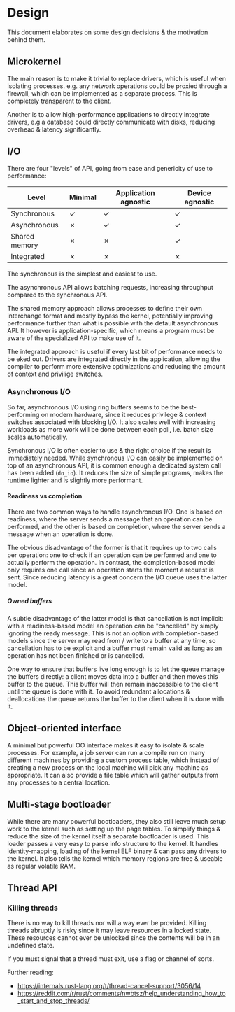 # Design

This document elaborates on some design decisions & the motivation behind them.


## Microkernel

The main reason is to make it trivial to replace drivers, which is useful when isolating
processes. e.g. any network operations could be proxied through a firewall, which can be
implemented as a separate process. This is completely transparent to the client.

Another is to allow high-performance applications to directly integrate drivers, e.g a
database could directly communicate with disks, reducing overhead & latency significantly.


## I/O

There are four "levels" of API, going from ease and genericity of use to performance:

| Level         | Minimal | Application agnostic | Device agnostic |
|---------------|---------|----------------------|-----------------|
| Synchronous   | &check; | &check;              | &check;         |
| Asynchronous  | &cross; | &check;              | &check;         |
| Shared memory | &cross; | &cross;              | &check;         |
| Integrated    | &cross; | &cross;              | &cross;         |

The synchronous is the simplest and easiest to use.

The asynchronous API allows batching requests, increasing throughput compared
to the synchronous API.

The shared memory approach allows processes to define their own interchange
format and mostly bypass the kernel, potentially improving performance further
than what is possible with the default asynchronous API. It however is
application-specific, which means a program must be aware of the specialized
API to make use of it.

The integrated approach is useful if every last bit of performance needs to be
eked out. Drivers are integrated directly in the application, allowing the
compiler to perform more extensive optimizations and reducing the amount of
context and privilige switches.


### Asynchronous I/O

So far, asynchronous I/O using ring buffers seems to be the best-performing on modern
hardware, since it reduces privilege & context switches associated with blocking I/O.
It also scales well with increasing workloads as more work will be done between each
poll, i.e. batch size scales automatically.

Synchronous I/O is often easier to use & the right choice if the result is
immediately needed. While synchronous I/O can easily be implemented on top
of an asynchronous API, it is common enough a dedicated system call has been
added (`do_io`). It reduces the size of simple programs, makes the runtime
lighter and is slightly more performant.


#### Readiness vs completion

There are two common ways to handle asynchronous I/O. One is based on readiness, where
the server sends a message that an operation can be performed, and the other is based
on completion, where the server sends a message when an operation is done.

The obvious disadvantage of the former is that it requires up to two calls per operation:
one to check if an operation can be performed and one to actually perform the operation.
In contrast, the completion-based model only requires one call since an operation starts
the moment a request is sent. Since reducing latency is a great concern the I/O queue uses
the latter model.


##### Owned buffers

A subtle disadvantage of the latter model is that cancellation is not implicit: with
a readiness-based model an operation can be "cancelled" by simply ignoring the ready
message. This is not an option with completion-based models since the server may read
from / write to a buffer at any time, so cancellation has to be explicit and a buffer
must remain valid as long as an operation has not been finished or is cancelled.

One way to ensure that buffers live long enough is to let the queue manage the buffers
directly: a client moves data into a buffer and then moves this buffer to the queue. This
buffer will then remain inaccessible to the client until the queue is done with it. To
avoid redundant allocations & deallocations the queue returns the buffer to the client
when it is done with it.


## Object-oriented interface

A minimal but powerful OO interface makes it easy to isolate & scale processes.
For example, a job server can run a compile run on many different machines by
providing a custom process table, which instead of creating a new process on the
local machine will pick any machine as appropriate. It can also provide a file
table which will gather outputs from any processes to a central location.


## Multi-stage bootloader

While there are many powerful bootloaders, they also still leave much setup work
to the kernel such as setting up the page tables. To simplify things & reduce the
size of the kernel itself a separate bootloader is used. This loader passes a very
easy to parse info structure to the kernel. It handles identity-mapping, loading of
the kernel ELF binary & can pass any drivers to the kernel. It also tells the kernel
which memory regions are free & useable as regular volatile RAM.


## Thread API

### Killing threads

There is no way to kill threads nor will a way ever be provided.
Killing threads abruptly is risky since it may leave resources in a locked state.
These resources cannot ever be unlocked since the contents will be in an undefined state.

If you must signal that a thread must exit, use a flag or channel of sorts.

Further reading:
* https://internals.rust-lang.org/t/thread-cancel-support/3056/14
* https://reddit.com/r/rust/comments/nwbtsz/help_understanding_how_to_start_and_stop_threads/
